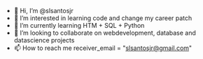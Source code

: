 - 👋 Hi, I’m @slsantosjr
- 👀 I’m interested in learning code and change my career patch
- 🌱 I’m currently learning HTM + SQL + Python
- 💞️ I’m looking to collaborate on webdevelopment, database and datascience projects
- 📫 How to reach me receiver_email = "slsantosjr@gmail.com"

<!---
slsantosjr/slsantosjr is a ✨ special ✨ repository because its `README.md` (this file) appears on your GitHub profile.
You can click the Preview link to take a look at your changes.
--->
